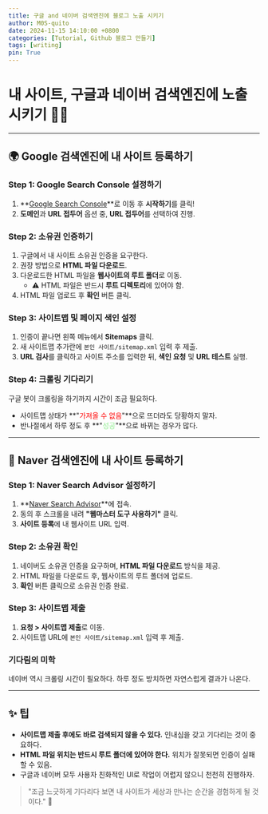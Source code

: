 ```yaml
---
title: 구글 and 네이버 검색엔진에 블로그 노출 시키기
author: M0S-quito
date: 2024-11-15 14:10:00 +0800
categories: [Tutorial, Github 블로그 만들기]
tags: [writing]
pin: True
---
```


# 내 사이트, 구글과 네이버 검색엔진에 노출시키기 🕵️‍♂️

---

## 🌍 Google 검색엔진에 내 사이트 등록하기

### Step 1: Google Search Console 설정하기
1. **[Google Search Console](https://search.google.com/search-console/about)**로 이동 후 **시작하기**를 클릭!
2. **도메인**과 **URL 접두어** 옵션 중, **URL 접두어**를 선택하여 진행.

### Step 2: 소유권 인증하기
1. 구글에서 내 사이트 소유권 인증을 요구한다.
2. 권장 방법으로 **HTML 파일 다운로드**.
3. 다운로드한 HTML 파일을 **웹사이트의 루트 폴더**로 이동.
   - ⚠️ HTML 파일은 반드시 **루트 디렉토리**에 있어야 함.
4. HTML 파일 업로드 후 **확인** 버튼 클릭.

### Step 3: 사이트맵 및 페이지 색인 설정
1. 인증이 끝나면 왼쪽 메뉴에서 **Sitemaps** 클릭.
2. 새 사이트맵 추가란에 `본인 사이트/sitemap.xml` 입력 후 제출.
3. **URL 검사**를 클릭하고 사이트 주소를 입력한 뒤, **색인 요청** 및 **URL 테스트** 실행.

### Step 4: 크롤링 기다리기
구글 봇이 크롤링을 하기까지 시간이 조금 필요하다.
- 사이트맵 상태가 **"<span style="color:red">가져올 수 없음</span>"**으로 뜨더라도 당황하지 말자.
- 반나절에서 하루 정도 후 **"<span style="color:lightgreen">성공</span>"**으로 바뀌는 경우가 많다.

---

## 🌟 Naver 검색엔진에 내 사이트 등록하기

### Step 1: Naver Search Advisor 설정하기
1. **[Naver Search Advisor](https://searchadvisor.naver.com/)**에 접속.
2. 동의 후 스크롤을 내려 **"웹마스터 도구 사용하기"** 클릭.
3. **사이트 등록**에 내 웹사이트 URL 입력.

### Step 2: 소유권 확인
1. 네이버도 소유권 인증을 요구하며, **HTML 파일 다운로드** 방식을 제공.
2. HTML 파일을 다운로드 후, 웹사이트의 루트 폴더에 업로드.
3. **확인** 버튼 클릭으로 소유권 인증 완료.

### Step 3: 사이트맵 제출
1. **요청 > 사이트맵 제출**로 이동.
2. 사이트맵 URL에 `본인 사이트/sitemap.xml` 입력 후 제출.

### 기다림의 미학
네이버 역시 크롤링 시간이 필요하다. 하루 정도 방치하면 자연스럽게 결과가 나온다.

---

## ✨ 팁
- **사이트맵 제출 후에도 바로 검색되지 않을 수 있다.** 인내심을 갖고 기다리는 것이 중요하다.
- **HTML 파일 위치는 반드시 루트 폴더에 있어야 한다.** 위치가 잘못되면 인증이 실패할 수 있음.
- 구글과 네이버 모두 사용자 친화적인 UI로 작업이 어렵지 않으니 천천히 진행하자.

> "조금 느긋하게 기다리다 보면 내 사이트가 세상과 만나는 순간을 경험하게 될 것이다." 🚀





